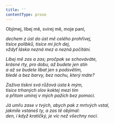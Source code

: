 ```yaml
---
title: ''
contentType: prose
---
```


Objímej, líbej mě, svírej mě, moje paní,

_dechem z úst do úst mě celého prohřívej,  
tisíce polibků, tisíce mi jich dej,  
vždyť láska nezná mez a nezná počítání._

_Líbej mě zas a zas; pročpak se schováváte,  
krásné rty, pro dobu, až budete jen stín  
a až se budete líbat jen s podsvětím,  
bledé a bez barvy, bez nachu, který máte?_

_Zaživa tiskni svá růžová ústa k mým,  
tisíce trhaných slov koktej mezi tím  
a přitom umírej v mých pažích bez pomoci._

_Já umřu zase v tvých, abych pak z mrtvých vstal,  
jakmile vstaneš ty, a zas tě objímal:  
den, i když kratičký, je víc než všechny noci._
